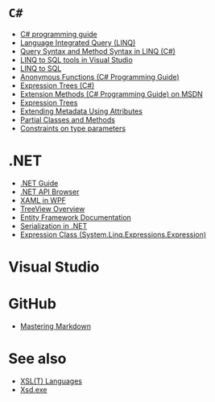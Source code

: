 
# `C#`

- [C# programming guide][csharpguid]
- [Language Integrated Query (LINQ)](https://docs.microsoft.com/en-us/dotnet/csharp/programming-guide/concepts/linq)
- [Query Syntax and Method Syntax in LINQ (C#)](https://docs.microsoft.com/en-us/dotnet/csharp/programming-guide/concepts/linq/query-syntax-and-method-syntax-in-linq)
- [LINQ to SQL tools in Visual Studio](https://docs.microsoft.com/en-us/visualstudio/data-tools/linq-to-sql-tools-in-visual-studio2?view=vs-2017)
- [LINQ to SQL](https://docs.microsoft.com/en-us/dotnet/framework/data/adonet/sql/linq/)
- [Anonymous Functions (C# Programming Guide)](https://docs.microsoft.com/en-us/dotnet/csharp/programming-guide/statements-expressions-operators/anonymous-functions)
- [Expression Trees (C#)][ET]
- [Extension Methods \(C# Programming Guide\) on MSDN](https://docs.microsoft.com/en-us/dotnet/csharp/programming-guide/classes-and-structs/extension-methods)
- [Expression Trees][ET]
- [Extending Metadata Using Attributes](https://docs.microsoft.com/en-us/dotnet/standard/attributes/index)
- [Partial Classes and Methods](https://docs.microsoft.com/en-us/dotnet/csharp/programming-guide/classes-and-structs/partial-classes-and-methods)
- [Constraints on type parameters](https://docs.microsoft.com/en-us/dotnet/csharp/programming-guide/generics/constraints-on-type-parameters)
  
 
[ExpressionClass]:https://docs.microsoft.com/en-us/dotnet/api/system.linq.expressions.expression
[ET]:https://docs.microsoft.com/en-us/dotnet/csharp/programming-guide/concepts/expression-trees/index

# .NET

- [.NET Guide](https://docs.microsoft.com/en-us/dotnet/standard/)
- [.NET API Browser](https://docs.microsoft.com/en-us/dotnet/api/)
- [XAML in WPF](https://docs.microsoft.com/en-us/dotnet/framework/wpf/advanced/xaml-in-wpf)
- [TreeView Overview](https://docs.microsoft.com/en-us/dotnet/framework/wpf/controls/treeview-overview?view=netframework-4.7.2)
- [Entity Framework Documentation](https://docs.microsoft.com/en-us/ef/)
- [Serialization in .NET](http://msdn.microsoft.com/en-us/library/7ay27kt9.aspx)
- [Expression Class \(System.Linq.Expressions.Expression\)][ExpressionClass]

# Visual Studio

# GitHub

- [Mastering Markdown](https://guides.github.com/features/mastering-markdown/)

# See also

- [XSL\(T\) Languages](https://www.w3schools.com/xml/xsl_languages.asp)
- [Xsd.exe](http://msdn.microsoft.com/en-us/library/x6c1kb0s.aspx)

[csharpguid]: https://docs.microsoft.com/en-us/dotnet/csharp/programming-guide/
